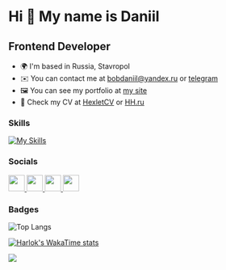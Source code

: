 Hi 👋 My name is Daniil 
=======================  
Frontend Developer 
------------------

* 🌍  I'm based in Russia, Stavropol
* ✉️  You can contact me at [bobdaniil@yandex.ru](mailto:bobdaniil@yandex.ru) or [telegram](https://t.me/TheWalkingDan)
* 🖼️  You can see my portfolio at [my site](https://bobrov-site.vercel.app)
* 💼 Check my CV at [HexletCV](https://cv.hexlet.io/ru/resumes/3185) or [HH.ru](https://stavropol.hh.ru/resume/e578a8ceff0b846eea0039ed1f4b4268774e42?hhtmFrom=resume_list)

### Skills  
[![My Skills](https://skillicons.dev/icons?i=js,ts,html,css,sass,bootstrap,vuetify,vue,nuxtjs,vite,react,redux,webpack,wordpress,git,jest,jquery,figma&perline=6)](https://skillicons.dev)

### Socials  

<p align="left"> <a href="https://www.github.com/bobrov-site" target="_blank" rel="noreferrer"> <picture> <source media="(prefers-color-scheme: dark)" srcset="https://raw.githubusercontent.com/danielcranney/readme-generator/main/public/icons/socials/github-dark.svg" /> <source media="(prefers-color-scheme: light)" srcset="https://raw.githubusercontent.com/danielcranney/readme-generator/main/public/icons/socials/github.svg" /> <img src="https://raw.githubusercontent.com/danielcranney/readme-generator/main/public/icons/socials/github.svg" width="32" height="32" /> </picture> </a> <a href="http://www.instagram.com/bobrov_site" target="_blank" rel="noreferrer"> <picture> <source media="(prefers-color-scheme: dark)" srcset="undefined" /> <source media="(prefers-color-scheme: light)" srcset="https://raw.githubusercontent.com/danielcranney/readme-generator/main/public/icons/socials/instagram.svg" /> <img src="https://raw.githubusercontent.com/danielcranney/readme-generator/main/public/icons/socials/instagram.svg" width="32" height="32" /> </picture> </a> <a href="https://www.linkedin.com/in/daniil-bobrov" target="_blank" rel="noreferrer"> <picture> <source media="(prefers-color-scheme: dark)" srcset="https://raw.githubusercontent.com/danielcranney/readme-generator/main/public/icons/socials/linkedin-dark.svg" /> <source media="(prefers-color-scheme: light)" srcset="https://raw.githubusercontent.com/danielcranney/readme-generator/main/public/icons/socials/linkedin.svg" /> <img src="https://raw.githubusercontent.com/danielcranney/readme-generator/main/public/icons/socials/linkedin.svg" width="32" height="32" /> </picture> </a> <a href="https://www.stackoverflow.com/users/16803260/bobrov-site" target="_blank" rel="noreferrer"> <picture> <source media="(prefers-color-scheme: dark)" srcset="undefined" /> <source media="(prefers-color-scheme: light)" srcset="https://raw.githubusercontent.com/danielcranney/readme-generator/main/public/icons/socials/stackoverflow.svg" /> <img src="https://raw.githubusercontent.com/danielcranney/readme-generator/main/public/icons/socials/stackoverflow.svg" width="32" height="32" /> </picture> </a></p>

### Badges

![Top Langs](https://github-readme-stats.vercel.app/api/top-langs/?username=bobrov-site&layout=compact&theme=maroongold)

[![Harlok's WakaTime stats](https://github-readme-stats.vercel.app/api/wakatime?username=bobrovSite&theme=maroongold&layout=compact)](https://github.com/anuraghazra/github-readme-stats)

<a href="https://visitcount.itsvg.in">
  <img src="https://visitcount.itsvg.in/api?id=bobrov-site&label=Profile%20Views&color=2&icon=5&pretty=false" />
</a>
